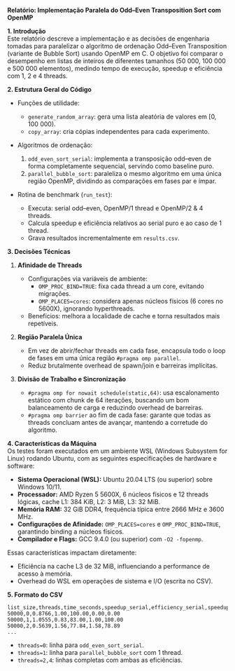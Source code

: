 **Relatório: Implementação Paralela do Odd–Even Transposition Sort com OpenMP**  

**1. Introdução**  
Este relatório descreve a implementação e as decisões de engenharia tomadas para paralelizar o algoritmo de ordenação Odd–Even Transposition (variante de Bubble Sort) usando OpenMP em C. O objetivo foi comparar o desempenho em listas de inteiros de diferentes tamanhos (50 000, 100 000 e 500 000 elementos), medindo tempo de execução, speedup e eficiência com 1, 2 e 4 threads.  

**2. Estrutura Geral do Código**  
- Funções de utilidade:  
  - `generate_random_array`: gera uma lista aleatória de valores em [0, 100 000).  
  - `copy_array`: cria cópias independentes para cada experimento.  

- Algoritmos de ordenação:  
  1. `odd_even_sort_serial`: implementa a transposição odd–even de forma completamente sequencial, servindo como baseline puro.  
  2. `parallel_bubble_sort`: paraleliza o mesmo algoritmo em uma única região OpenMP, dividindo as comparações em fases par e ímpar.  

- Rotina de benchmark (`run_test`):  
  - Executa: serial odd–even, OpenMP/1 thread e OpenMP/2 & 4 threads.  
  - Calcula speedup e eficiência relativos ao serial puro e ao caso de 1 thread.  
  - Grava resultados incrementalmente em `results.csv`.  

**3. Decisões Técnicas**  
1. **Afinidade de Threads**  
   - Configurações via variáveis de ambiente:  
     - `OMP_PROC_BIND=TRUE`: fixa cada thread a um core, evitando migrações.  
     - `OMP_PLACES=cores`: considera apenas núcleos físicos (6 cores no 5600X), ignorando hyperthreads.  
   - Benefícios: melhora a localidade de cache e torna resultados mais repetíveis.  

2. **Região Paralela Única**  
   - Em vez de abrir/fechar threads em cada fase, encapsula todo o loop de fases em uma única região `#pragma omp parallel`.  
   - Reduz brutalmente overhead de spawn/join e barreiras implícitas.  

3. **Divisão de Trabalho e Sincronização**  
   - `#pragma omp for nowait schedule(static,64)`: usa escalonamento estático com chunk de 64 iterações, buscando um bom balanceamento de carga e reduzindo overhead de barreiras.  
   - `#pragma omp barrier` ao fim de cada fase: garante que todas as threads concluam antes de avançar, mantendo a corretude do algoritmo.  

**4. Características da Máquina**  
Os testes foram executados em um ambiente WSL (Windows Subsystem for Linux) rodando Ubuntu, com as seguintes especificações de hardware e software:  

- **Sistema Operacional (WSL):** Ubuntu 20.04 LTS (ou superior) sobre Windows 10/11.  
- **Processador:** AMD Ryzen 5 5600X, 6 núcleos físicos e 12 threads lógicas, cache L1: 384 KiB, L2: 3 MiB, L3: 32 MiB.  
- **Memória RAM:** 32 GiB DDR4, frequência típica entre 2666 MHz e 3600 MHz.  
- **Configurações de Afinidade:** `OMP_PLACES=cores` e `OMP_PROC_BIND=TRUE`, garantindo binding a núcleos físicos.  
- **Compilador e Flags:** GCC 9.4.0 (ou superior) com `-O2 -fopenmp`.  

Essas características impactam diretamente:  
- Eficiência na cache L3 de 32 MiB, influenciando a performance de acesso à memória.  
- Overhead do WSL em operações de sistema e I/O (escrita no CSV).  

**5. Formato do CSV**  
```  
list_size,threads,time_seconds,speedup_serial,efficiency_serial,speedup_1thread,efficiency_1thread  
50000,0,0.8766,1.00,100.00,0.00,0.00  
50000,1,1.0555,0.83,83.00,1.00,100.00  
50000,2,0.5639,1.56,77.84,1.58,78.89  
...  
```  
- `threads=0`: linha para `odd_even_sort_serial`.  
- `threads=1`: linha para `parallel_bubble_sort` com 1 thread.  
- `threads=2,4`: linhas completas com ambas as eficiências.  